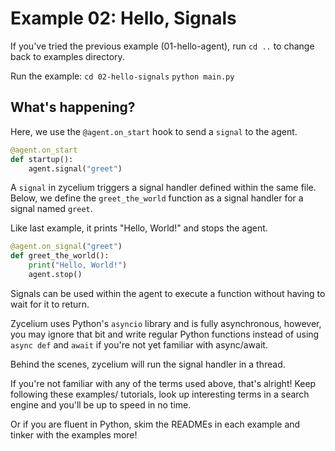 # Example 02: Hello, Signals

If you've tried the previous example (01-hello-agent),
run `cd ..` to change back to examples directory.

Run the example:
    `cd 02-hello-signals`
    `python main.py`

## What's happening?

Here, we use the `@agent.on_start` hook to send a `signal` to the agent.

```python
@agent.on_start
def startup():
    agent.signal("greet")
```

A `signal` in zycelium triggers a signal handler defined within the same file.
Below, we define the `greet_the_world` function as a signal handler for a signal named `greet`.

Like last example, it prints "Hello, World!" and stops the agent.

```python
@agent.on_signal("greet")
def greet_the_world():
    print("Hello, World!")
    agent.stop()
```

Signals can be used within the agent to execute a function
without having to wait for it to return.

Zycelium uses Python's `asyncio` library and is fully asynchronous,
however, you may ignore that bit and write regular Python functions
instead of using `async def` and `await` if you're not yet familiar
with async/await.

Behind the scenes, zycelium will run the signal handler in a thread.

If you're not familiar with any of the terms used above, that's alright!
Keep following these examples/ tutorials,
look up interesting terms in a search engine
and you'll be up to speed in no time.

Or if you are fluent in Python, skim the READMEs in each example
and tinker with the examples more!
